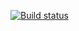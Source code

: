[![Build status](https://ci.appveyor.com/api/projects/status/ly3nvihmkw9yf9fb?svg=true)](https://ci.appveyor.com/project/LagutaNV2/js-2-hw-06-proxy-task1)
